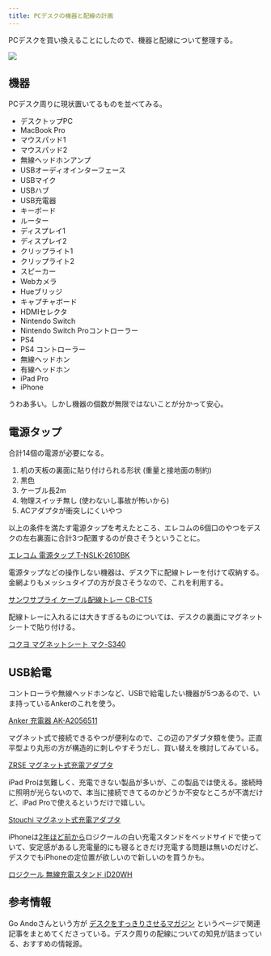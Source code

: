 ```yaml
---
title: PCデスクの機器と配線の計画
---
```


PCデスクを買い換えることにしたので、機器と配線について整理する。

![](https://i.imgur.com/hDxuRn7h.jpg)

## 機器

PCデスク周りに現状置いてるものを並べてみる。

- デスクトップPC
- MacBook Pro
- マウスパッド1
- マウスパッド2
- 無線ヘッドホンアンプ
- USBオーディオインターフェース
- USBマイク
- USBハブ
- USB充電器
- キーボード
- ルーター
- ディスプレイ1
- ディスプレイ2
- クリップライト1
- クリップライト2
- スピーカー
- Webカメラ
- Hueブリッジ
- キャプチャボード
- HDMIセレクタ
- Nintendo Switch
- Nintendo Switch Proコントローラー
- PS4
- PS4 コントローラー
- 無線ヘッドホン
- 有線ヘッドホン
- iPad Pro
- iPhone

うわあ多い。しかし機器の個数が無限ではないことが分かって安心。

## 電源タップ

合計14個の電源が必要になる。

1. 机の天板の裏面に貼り付けられる形状 (重量と接地面の制約)
2. 黒色
3. ケーブル長2m
4. 物理スイッチ無し (使わないし事故が怖いから)
5. ACアダプタが衝突しにくいやつ

以上の条件を満たす電源タップを考えたところ、エレコムの6個口のやつをデスクの左右裏面に合計3つ配置するのが良さそうということに。

[エレコム 電源タップ T-NSLK-2610BK](https://www.amazon.co.jp/dp/B01MU9YGSD)

電源タップなどの操作しない機器は、デスク下に配線トレーを付けて収納する。金網よりもメッシュタイプの方が良さそうなので、これを利用する。

[サンワサプライ ケーブル配線トレー CB-CT5](https://www.amazon.co.jp/dp/B01N6B5ST9)

配線トレーに入れるには大きすぎるものについては、デスクの裏面にマグネットシートで貼り付ける。

[コクヨ マグネットシート マク-S340](https://www.amazon.co.jp/dp/B0012R2OIQ)

## USB給電

コントローラや無線ヘッドホンなど、USBで給電したい機器が5つあるので、いま持っているAnkerのこれを使う。

[Anker 充電器 AK-A2056511](https://www.amazon.co.jp/dp/B072KBG9W4)

マグネット式で接続できるやつが便利なので、この辺のアダプタ類を使う。正直平型より丸形の方が構造的に刺しやすそうだし、買い替えを検討してみている。

[ZRSE マグネット式充電アダプタ](https://www.amazon.co.jp/dp/B077PRD1FT)

iPad Proは気難しく、充電できない製品が多いが、この製品では使える。接続時に照明が光らないので、本当に接続できてるのかどうか不安なところが不満だけど、iPad Proで使えるというだけで嬉しい。

[Stouchi マグネット式充電アダプタ](https://www.amazon.co.jp/dp/B07GGCSV45)

iPhoneは[2年ほど前から](http://localhost:9292/articles/2018-10-31-iphone-xs-max-cb840d595fae)ロジクールの白い充電スタンドをベッドサイドで使っていて、安定感があるし充電量的にも寝るときだけ充電する問題は無いのだけど、デスクでもiPhoneの定位置が欲しいので新しいのを買うかも。

[ロジクール 無線充電スタンド iD20WH](https://www.amazon.co.jp/dp/B07QB62131)

## 参考情報

Go Andoさんという方が [デスクをすっきりさせるマガジン](https://note.com/goando/m/me3ed2026f6ac) というページで関連記事をまとめてくださっている。デスク周りの配線についての知見が詰まっている、おすすめの情報源。
